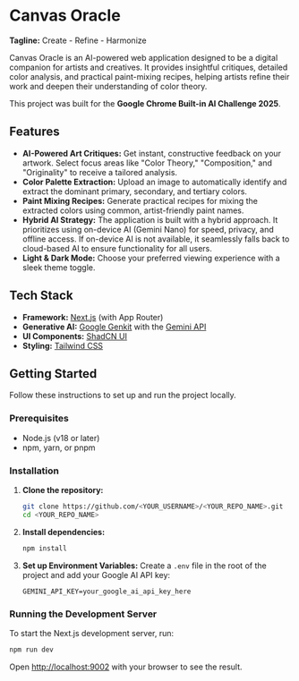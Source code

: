 # Canvas Oracle

**Tagline:** Create - Refine - Harmonize

Canvas Oracle is an AI-powered web application designed to be a digital companion for artists and creatives. It provides insightful critiques, detailed color analysis, and practical paint-mixing recipes, helping artists refine their work and deepen their understanding of color theory.

This project was built for the **Google Chrome Built-in AI Challenge 2025**.

## Features

- **AI-Powered Art Critiques:** Get instant, constructive feedback on your artwork. Select focus areas like "Color Theory," "Composition," and "Originality" to receive a tailored analysis.
- **Color Palette Extraction:** Upload an image to automatically identify and extract the dominant primary, secondary, and tertiary colors.
- **Paint Mixing Recipes:** Generate practical recipes for mixing the extracted colors using common, artist-friendly paint names.
- **Hybrid AI Strategy:** The application is built with a hybrid approach. It prioritizes using on-device AI (Gemini Nano) for speed, privacy, and offline access. If on-device AI is not available, it seamlessly falls back to cloud-based AI to ensure functionality for all users.
- **Light & Dark Mode:** Choose your preferred viewing experience with a sleek theme toggle.

## Tech Stack

- **Framework:** [Next.js](https://nextjs.org/) (with App Router)
- **Generative AI:** [Google Genkit](https://firebase.google.com/docs/genkit) with the [Gemini API](https://ai.google.dev/docs)
- **UI Components:** [ShadCN UI](https://ui.shadcn.com/)
- **Styling:** [Tailwind CSS](https://tailwindcss.com/)

## Getting Started

Follow these instructions to set up and run the project locally.

### Prerequisites

- Node.js (v18 or later)
- npm, yarn, or pnpm

### Installation

1.  **Clone the repository:**
    ```bash
    git clone https://github.com/<YOUR_USERNAME>/<YOUR_REPO_NAME>.git
    cd <YOUR_REPO_NAME>
    ```

2.  **Install dependencies:**
    ```bash
    npm install
    ```

3.  **Set up Environment Variables:**
    Create a `.env` file in the root of the project and add your Google AI API key:
    ```
    GEMINI_API_KEY=your_google_ai_api_key_here
    ```

### Running the Development Server

To start the Next.js development server, run:

```bash
npm run dev
```

Open [http://localhost:9002](http://localhost:9002) with your browser to see the result.
